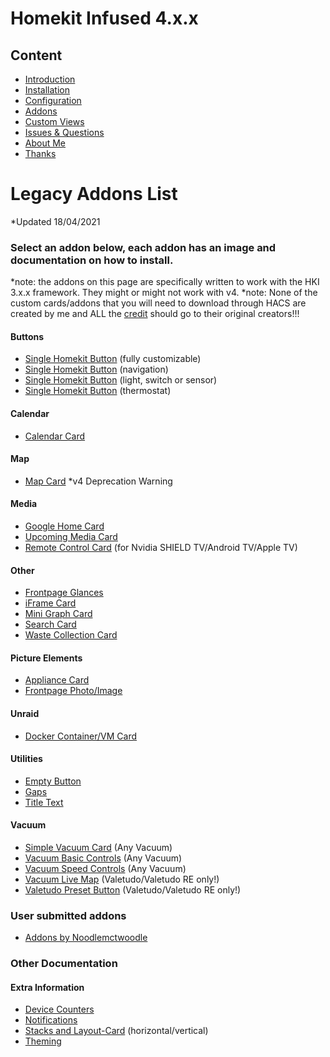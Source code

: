 # Homekit Infused 4.x.x

## Content
- [Introduction](index.md)
- [Installation](installation.md)
- [Configuration](configuration.md)
- [Addons](addons.md)
- [Custom Views](custom_views.md)
- [Issues & Questions](issues.md)
- [About Me](about.md)
- [Thanks](thanks.md)

# Legacy Addons List
*Updated 18/04/2021

### Select an addon below, each addon has an image and documentation on how to install.
*note: the addons on this page are specifically written to work with the HKI 3.x.x framework. They might or might not work with v4.
*note: None of the custom cards/addons that you will need to download through HACS are created by me and ALL the [credit](thanks.md) should go to their original creators!!!

#### Buttons  
  - [Single Homekit Button](addons/custom-button.md) (fully customizable)
  - [Single Homekit Button](addons/button-navigation.md) (navigation)
  - [Single Homekit Button](addons/button-light-switch.md) (light, switch or sensor)
  - [Single Homekit Button](addons/button-thermostat.md) (thermostat)
  
#### Calendar
  - [Calendar Card](addons/calendar-card.md)

#### Map
  - [Map Card](addons/map-card.md) *v4 Deprecation Warning
  
#### Media 
  - [Google Home Card](addons/google-home-card.md)
  - [Upcoming Media Card](addons/upcoming-recently-added.md)
  - [Remote Control Card](addons/nvidia-remote.md) (for Nvidia SHIELD TV/Android TV/Apple TV)

#### Other
  - [Frontpage Glances](addons/frontpage-glances.md)
  - [iFrame Card](addons/iframe-card.md)
  - [Mini Graph Card](addons/mini-graph-card.md)
  - [Search Card](addons/search-card.md)
  - [Waste Collection Card](addons/waste-collection-card.md)

#### Picture Elements
  - [Appliance Card](addons/appliances-card.md)
  - [Frontpage Photo/Image](addons/frontpage-photo.md)

#### Unraid
  - [Docker Container/VM Card](addons/unraid-docker.md)

#### Utilities
  - [Empty Button](addons/empty-button.md)
  - [Gaps](addons/gap-card.md)
  - [Title Text](addons/title-text-card.md)
  
#### Vacuum
  - [Simple Vacuum Card](addons/simple-vacuum-card.md) (Any Vacuum)
  - [Vacuum Basic Controls](addons/vacuum-controls.md) (Any Vacuum)
  - [Vacuum Speed Controls](addons/vacuum-mode-presets.md) (Any Vacuum)
  - [Vacuum Live Map](addons/vacuum-live-map.md) (Valetudo/Valetudo RE only!)
  - [Valetudo Preset Button](addons/valetudo-preset-button.md) (Valetudo/Valetudo RE only!)

### User submitted addons
  - [Addons by Noodlemctwoodle](https://noodlemctwoodle.github.io/homeassistant/)

### Other Documentation
#### Extra Information
  - [Device Counters](addons/device_counters.md)
  - [Notifications](addons/notifications.md)
  - [Stacks and Layout-Card](addons/stacks.md) (horizontal/vertical)
  - [Theming](addons/theming.md)
